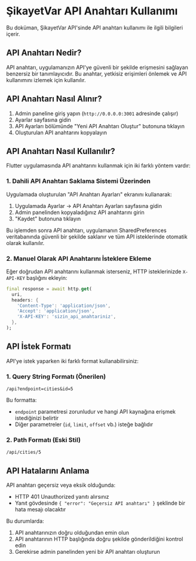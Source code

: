 # ŞikayetVar API Anahtarı Kullanımı

Bu doküman, ŞikayetVar API'sinde API anahtarı kullanımı ile ilgili bilgileri içerir.

## API Anahtarı Nedir?

API anahtarı, uygulamanızın API'ye güvenli bir şekilde erişmesini sağlayan benzersiz bir tanımlayıcıdır. Bu anahtar, yetkisiz erişimleri önlemek ve API kullanımını izlemek için kullanılır.

## API Anahtarı Nasıl Alınır?

1. Admin paneline giriş yapın (`http://0.0.0.0:3001` adresinde çalışır)
2. Ayarlar sayfasına gidin
3. API Ayarları bölümünde "Yeni API Anahtarı Oluştur" butonuna tıklayın
4. Oluşturulan API anahtarını kopyalayın

## API Anahtarı Nasıl Kullanılır?

Flutter uygulamasında API anahtarını kullanmak için iki farklı yöntem vardır:

### 1. Dahili API Anahtarı Saklama Sistemi Üzerinden

Uygulamada oluşturulan "API Anahtarı Ayarları" ekranını kullanarak:

1. Uygulamada Ayarlar -> API Anahtarı Ayarları sayfasına gidin
2. Admin panelinden kopyaladığınız API anahtarını girin
3. "Kaydet" butonuna tıklayın

Bu işlemden sonra API anahtarı, uygulamanın SharedPreferences veritabanında güvenli bir şekilde saklanır ve tüm API isteklerinde otomatik olarak kullanılır.

### 2. Manuel Olarak API Anahtarını İsteklere Ekleme

Eğer doğrudan API anahtarını kullanmak isterseniz, HTTP isteklerinizde `X-API-KEY` başlığını ekleyin:

```dart
final response = await http.get(
  uri,
  headers: {
    'Content-Type': 'application/json',
    'Accept': 'application/json',
    'X-API-KEY': 'sizin_api_anahtariniz',
  },
);
```

## API İstek Formatı

API'ye istek yaparken iki farklı format kullanabilirsiniz:

### 1. Query String Formatı (Önerilen)

```
/api?endpoint=cities&id=5
```

Bu formatta:
- `endpoint` parametresi zorunludur ve hangi API kaynağına erişmek istediğinizi belirtir
- Diğer parametreler (`id`, `limit`, `offset` vb.) isteğe bağlıdır

### 2. Path Formatı (Eski Stil)

```
/api/cities/5
```

## API Hatalarını Anlama

API anahtarı geçersiz veya eksik olduğunda:

- HTTP 401 Unauthorized yanıtı alırsınız
- Yanıt gövdesinde `{ "error": "Geçersiz API anahtarı" }` şeklinde bir hata mesajı olacaktır

Bu durumlarda:
1. API anahtarınızın doğru olduğundan emin olun
2. API anahtarının HTTP başlığında doğru şekilde gönderildiğini kontrol edin
3. Gerekirse admin panelinden yeni bir API anahtarı oluşturun